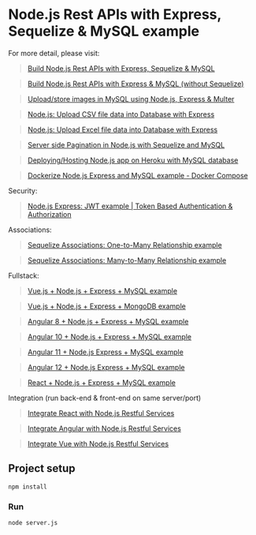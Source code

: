 # Node.js Rest APIs with Express, Sequelize & MySQL example

For more detail, please visit:
> [Build Node.js Rest APIs with Express, Sequelize & MySQL](https://app.com/node-js-express-sequelize-mysql/)

> [Build Node.js Rest APIs with Express & MySQL (without Sequelize)](https://www.app.com/node-js-rest-api-express-mysql/)

> [Upload/store images in MySQL using Node.js, Express & Multer](https://www.app.com/node-js-upload-image-mysql/)

> [Node.js: Upload CSV file data into Database with Express](https://app.com/node-js-upload-csv-file-database/)

> [Node.js: Upload Excel file data into Database with Express](https://www.app.com/node-js-upload-excel-file-database/)

> [Server side Pagination in Node.js with Sequelize and MySQL](https://app.com/node-js-sequelize-pagination-mysql/)

> [Deploying/Hosting Node.js app on Heroku with MySQL database](https://app.com/deploy-node-js-app-heroku-cleardb-mysql/)

> [Dockerize Node.js Express and MySQL example - Docker Compose](https://www.app.com/docker-compose-nodejs-mysql/)

Security:
> [Node.js Express: JWT example | Token Based Authentication & Authorization](https://app.com/node-js-jwt-authentication-mysql/)

Associations:
> [Sequelize Associations: One-to-Many Relationship example](https://app.com/sequelize-associate-one-to-many/)

> [Sequelize Associations: Many-to-Many Relationship example](https://app.com/sequelize-associate-many-to-many/)

Fullstack:
> [Vue.js + Node.js + Express + MySQL example](https://app.com/vue-js-node-js-express-mysql-crud-example/)

> [Vue.js + Node.js + Express + MongoDB example](https://app.com/vue-node-express-mongodb-mevn-crud/)

> [Angular 8 + Node.js + Express + MySQL example](https://app.com/angular-node-express-mysql/)

> [Angular 10 + Node.js + Express + MySQL example](https://app.com/angular-10-node-js-express-mysql/)

> [Angular 11 + Node.js Express + MySQL example](https://app.com/angular-11-node-js-express-mysql/)

> [Angular 12 + Node.js Express + MySQL example](https://app.com/angular-12-node-js-express-mysql/)

> [React + Node.js + Express + MySQL example](https://app.com/react-node-express-mysql/)

Integration (run back-end & front-end on same server/port)
> [Integrate React with Node.js Restful Services](https://app.com/integrate-react-express-same-server-port/)

> [Integrate Angular with Node.js Restful Services](https://app.com/integrate-angular-10-node-js/)

> [Integrate Vue with Node.js Restful Services](https://app.com/serve-vue-app-express/)

## Project setup
```
npm install
```

### Run
```
node server.js
```
